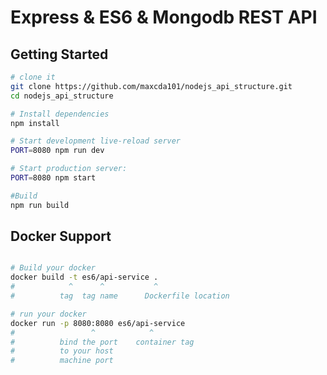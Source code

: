 Express & ES6 & Mongodb REST API
==================================

Getting Started
---------------

```sh
# clone it
git clone https://github.com/maxcda101/nodejs_api_structure.git
cd nodejs_api_structure

# Install dependencies
npm install

# Start development live-reload server
PORT=8080 npm run dev

# Start production server:
PORT=8080 npm start

#Build
npm run build

```
Docker Support
------
```sh

# Build your docker
docker build -t es6/api-service .
#            ^      ^           ^
#          tag  tag name      Dockerfile location

# run your docker
docker run -p 8080:8080 es6/api-service
#                 ^            ^
#          bind the port    container tag
#          to your host
#          machine port   

```
